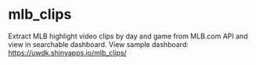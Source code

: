 # mlb_clips

Extract MLB highlight video clips by day and game from MLB.com API and view in searchable dashboard.  View sample dashboard: https://uwdk.shinyapps.io/mlb_clips/

